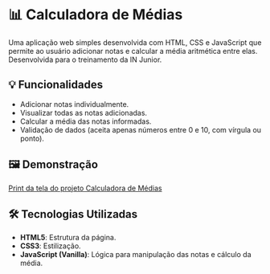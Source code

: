 # 📊 Calculadora de Médias

Uma aplicação web simples desenvolvida com HTML, CSS e JavaScript que permite ao usuário adicionar notas e calcular a média aritmética entre elas. Desenvolvida para o treinamento da IN Junior.

## 💡 Funcionalidades

- Adicionar notas individualmente.
- Visualizar todas as notas adicionadas.
- Calcular a média das notas informadas.
- Validação de dados (aceita apenas números entre 0 e 10, com vírgula ou ponto).

## 🖼️ Demonstração

[Print da tela do projeto Calculadora de Médias](image.png)

## 🛠️ Tecnologias Utilizadas

- **HTML5**: Estrutura da página.
- **CSS3**: Estilização.
- **JavaScript (Vanilla)**: Lógica para manipulação das notas e cálculo da média.
